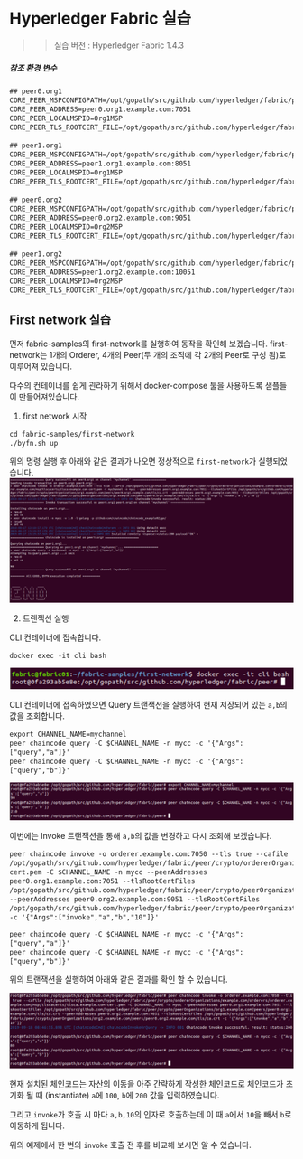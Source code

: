 # Hyperledger Fabric 실습

>> 실습 버전 : Hyperledger Fabric 1.4.3

##### 참조 환경 변수
~~~shell
## peer0.org1
CORE_PEER_MSPCONFIGPATH=/opt/gopath/src/github.com/hyperledger/fabric/peer/crypto/peerOrganizations/org1.example.com/users/Admin@org1.example.com/msp
CORE_PEER_ADDRESS=peer0.org1.example.com:7051
CORE_PEER_LOCALMSPID=Org1MSP
CORE_PEER_TLS_ROOTCERT_FILE=/opt/gopath/src/github.com/hyperledger/fabric/peer/crypto/peerOrganizations/org1.example.com/peers/peer0.org1.example.com/tls/ca.crt

## peer1.org1
CORE_PEER_MSPCONFIGPATH=/opt/gopath/src/github.com/hyperledger/fabric/peer/crypto/peerOrganizations/org1.example.com/users/Admin@org1.example.com/msp
CORE_PEER_ADDRESS=peer1.org1.example.com:8051
CORE_PEER_LOCALMSPID=Org1MSP
CORE_PEER_TLS_ROOTCERT_FILE=/opt/gopath/src/github.com/hyperledger/fabric/peer/crypto/peerOrganizations/org1.example.com/peers/peer1.org1.example.com/tls/ca.crt

## peer0.org2
CORE_PEER_MSPCONFIGPATH=/opt/gopath/src/github.com/hyperledger/fabric/peer/crypto/peerOrganizations/org2.example.com/users/Admin@org1.example.com/msp
CORE_PEER_ADDRESS=peer0.org2.example.com:9051
CORE_PEER_LOCALMSPID=Org2MSP
CORE_PEER_TLS_ROOTCERT_FILE=/opt/gopath/src/github.com/hyperledger/fabric/peer/crypto/peerOrganizations/org2.example.com/peers/peer0.org2.example.com/tls/ca.crt

## peer1.org2
CORE_PEER_MSPCONFIGPATH=/opt/gopath/src/github.com/hyperledger/fabric/peer/crypto/peerOrganizations/org2.example.com/users/Admin@org2.example.com/msp
CORE_PEER_ADDRESS=peer1.org2.example.com:10051
CORE_PEER_LOCALMSPID=Org2MSP
CORE_PEER_TLS_ROOTCERT_FILE=/opt/gopath/src/github.com/hyperledger/fabric/peer/crypto/peerOrganizations/org2.example.com/peers/peer1.org2.example.com/tls/ca.crt
~~~

## First network 실습
먼저 fabric-samples의 first-network를 실행하여 동작을 확인해 보겠습니다.
first-network는 1개의 Orderer, 4개의 Peer(두 개의 조직에 각 2개의 Peer로 구성 됨)로 이루어져 있습니다.

다수의 컨테이너를 쉽게 괸라하기 위해서 docker-compose 툴을 사용하도록 샘플들이 만들어져있습니다.

1. first network 시작

~~~shell
cd fabric-samples/first-network
./byfn.sh up
~~~

위의 명령 실행 후 아래와 같은 결과가 나오면 정상적으로 `first-network`가 실행되었습니다.
![](./images/start_first_network.png)

2. 트랜잭션 실행

CLI 컨테이너에 접속합니다.
~~~shell
docker exec -it cli bash
~~~
![](./images/connect_to_cli.png)

CLI 컨테이너에 접속하였으면 Query 트랜잭션을 실행하여 현재 저장되어 있는 `a,b`의 값을 조회합니다.
~~~shell
export CHANNEL_NAME=mychannel
peer chaincode query -C $CHANNEL_NAME -n mycc -c '{"Args":["query","a"]}'
peer chaincode query -C $CHANNEL_NAME -n mycc -c '{"Args":["query","b"]}'
~~~

![](./images/query_transaction.png)

이번에는 Invoke 트랜잭션을 통해 `a,b`의 값을 변경하고 다시 조회해 보겠습니다.
~~~shell
peer chaincode invoke -o orderer.example.com:7050 --tls true --cafile /opt/gopath/src/github.com/hyperledger/fabric/peer/crypto/ordererOrganizations/example.com/orderers/orderer.example.com/msp/tlscacerts/tlsca.example.com-cert.pem -C $CHANNEL_NAME -n mycc --peerAddresses peer0.org1.example.com:7051 --tlsRootCertFiles /opt/gopath/src/github.com/hyperledger/fabric/peer/crypto/peerOrganizations/org1.example.com/peers/peer0.org1.example.com/tls/ca.crt --peerAddresses peer0.org2.example.com:9051 --tlsRootCertFiles /opt/gopath/src/github.com/hyperledger/fabric/peer/crypto/peerOrganizations/org2.example.com/peers/peer0.org2.example.com/tls/ca.crt -c '{"Args":["invoke","a","b","10"]}'
~~~

~~~shell
peer chaincode query -C $CHANNEL_NAME -n mycc -c '{"Args":["query","a"]}'
peer chaincode query -C $CHANNEL_NAME -n mycc -c '{"Args":["query","b"]}'
~~~

위의 트랜잭션을 실행하여 아래와 같은 결과를 확인 할 수 있습니다.

![](./images/invoke_transaction.png)

현재 설치된 체인코드는 자산의 이동을 아주 간략하게 작성한 체인코드로 체인코드가 초기화 될 때 (instantiate) `a`에 `100`, `b`에 `200` 값을 입력하였습니다.

그리고 `invoke`가 호출 시 마다 `a,b,10`의 인자로 호출하는데 이 때 `a`에서 `10`을 빼서 `b`로 이동하게 됩니다. 

위의 예제에서 한 번의 `invoke` 호출 전 후를 비교해 보시면 알 수 있습니다.
